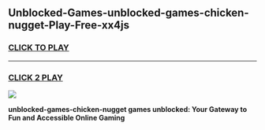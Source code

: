 
## Unblocked-Games-unblocked-games-chicken-nugget-Play-Free-xx4js
<h3>
<a href="https://premium76.site?title=unblocked-games-chicken-nugget&ref=20M">CLICK TO PLAY</a></h3>
<hr>

<h3>
<a href="https://premium76.site?title=unblocked-games-chicken-nugget&ref=20M">CLICK 2 PLAY</a>
  
</h3>

<a href="https://premium76.site?title=unblocked-games-chicken-nugget&ref=19M"><img src="https://clearcache.store/games.png"></a>


**unblocked-games-chicken-nugget games unblocked: Your Gateway to Fun and Accessible Online Gaming**
